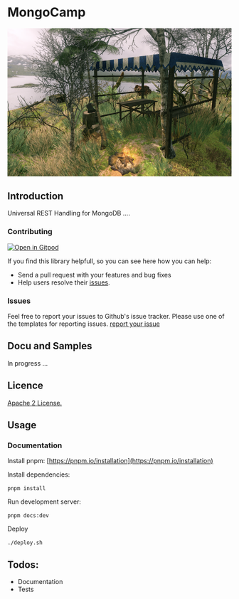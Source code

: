 
# MongoCamp 

![](docs/public/mongocamp.png)

## Introduction

Universal REST Handling for MongoDB ....

### Contributing
[![Open in Gitpod](https://gitpod.io/button/open-in-gitpod.svg)](https://gitpod.io/#https://github.com/MongoCamp/mongocamp-server)

If you find this library helpfull, so you can see here how you can help:
- Send a pull request with your features and bug fixes
- Help users resolve their [issues](https://github.com/mongocamp/mongocamp-server/issues).


### Issues
Feel free to report your issues to Github's issue tracker. Please use one of the templates for reporting issues. [report your issue](https://github.com/mongocamp/mongocamp-server/issues/new/choose)

## Docu and Samples
In progress ...

## Licence
[Apache 2 License.](https://github.com/mongocamp/mongocamp-server/blob/master/LICENSE)

## Usage

### Documentation

Install pnpm:
[https://pnpm.io/installation](https://pnpm.io/installation)

Install dependencies:

```
pnpm install
```

Run development server:

```
pnpm docs:dev
```

Deploy

```
./deploy.sh
```


## Todos:
* Documentation
* Tests

